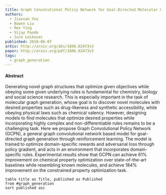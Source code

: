 ```yaml
---
title: Graph Convolutional Policy Network for Goal-Directed Molecular Graph Generation
authors:
  - Jiaxuan You
  - Bowen Liu
  - Rex Ying
  - Vijay Pande
  - Jure Leskovec
published: 2018-06-07
arXiv: http://arxiv.org/abs/1806.02473v3
paper: http://arxiv.org/pdf/1806.02473v3
tags:
  - graph_generation
---
```


#### Abstract

Generating novel graph structures that optimize given objectives while obeying some given underlying rules is fundamental for chemistry, biology and social science research. This is especially important in the task of molecular graph generation, whose goal is to discover novel molecules with desired properties such as drug-likeness and synthetic accessibility, while obeying physical laws such as chemical valency. However, designing models to find molecules that optimize desired properties while incorporating highly complex and non-differentiable rules remains to be a challenging task. Here we propose Graph Convolutional Policy Network (GCPN), a general graph convolutional network based model for goal-directed graph generation through reinforcement learning. The model is trained to optimize domain-specific rewards and adversarial loss through policy gradient, and acts in an environment that incorporates domain-specific rules. Experimental results show that GCPN can achieve 61% improvement on chemical property optimization over state-of-the-art baselines while resembling known molecules, and achieve 184% improvement on the constrained property optimization task.



```dataview
table title as Title, published as Published 
from #graph_generation 
sort published asc
```
